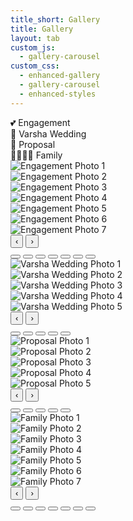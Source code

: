 ```yaml
---
title_short: Gallery
title: Gallery
layout: tab
custom_js:
  - gallery-carousel
custom_css:
  - enhanced-gallery
  - gallery-carousel
  - enhanced-styles
---
```


<div class="sectional-gallery">
  <div class="section-tabs">
    <div class="section-tab active" data-section="engagement">💕 Engagement</div>
    <div class="section-tab" data-section="varsha-wedding">📸 Varsha Wedding</div>
    <div class="section-tab" data-section="proposal">💍 Proposal</div>
    <div class="section-tab" data-section="family">👨‍👩‍👧‍👦 Family</div>
  </div>

  <!-- ENGAGEMENT SECTION -->
  <div id="engagement-section" class="gallery-section active">
    <div class="gallery-carousel" id="engagement-carousel">
      <div class="carousel-wrapper">
        <div class="carousel-track" id="engagement-track">
          <div class="carousel-slide">
            <img src="{{ '/assets/engagement/photo1.jpg' | relative_url }}" alt="Engagement Photo 1" loading="lazy" onerror="this.src='./assets/engagement/photo1.jpg'">
          </div>
          <div class="carousel-slide">
            <img src="{{ '/assets/engagement/photo2.jpg' | relative_url }}" alt="Engagement Photo 2" loading="lazy" onerror="this.src='./assets/engagement/photo2.jpg'">
          </div>
          <div class="carousel-slide">
            <img src="{{ '/assets/engagement/photo3.jpg' | relative_url }}" alt="Engagement Photo 3" loading="lazy" onerror="this.src='./assets/engagement/photo3.jpg'">
          </div>
          <div class="carousel-slide">
            <img src="{{ '/assets/engagement/photo4.jpg' | relative_url }}" alt="Engagement Photo 4" loading="lazy" onerror="this.src='./assets/engagement/photo4.jpg'">
          </div>
          <div class="carousel-slide">
            <img src="{{ '/assets/engagement/photo5.jpg' | relative_url }}" alt="Engagement Photo 5" loading="lazy" onerror="this.src='./assets/engagement/photo5.jpg'">
          </div>
          <div class="carousel-slide">
            <img src="{{ '/assets/engagement/photo6.jpg' | relative_url }}" alt="Engagement Photo 6" loading="lazy" onerror="this.src='./assets/engagement/photo6.jpg'">
          </div>
          <div class="carousel-slide">
            <img src="{{ '/assets/engagement/photo7.jpg' | relative_url }}" alt="Engagement Photo 7" loading="lazy" onerror="this.src='./assets/engagement/photo7.jpg'">
          </div>
        </div>
        <button class="carousel-btn prev-btn" onclick="navigateGalleryCarousel('engagement', -1)">‹</button>
        <button class="carousel-btn next-btn" onclick="navigateGalleryCarousel('engagement', 1)">›</button>
      </div>
      <div class="carousel-indicators" id="engagement-indicators">
        <button class="indicator active" onclick="goToGallerySlide('engagement', 0)"></button>
        <button class="indicator" onclick="goToGallerySlide('engagement', 1)"></button>
        <button class="indicator" onclick="goToGallerySlide('engagement', 2)"></button>
        <button class="indicator" onclick="goToGallerySlide('engagement', 3)"></button>
        <button class="indicator" onclick="goToGallerySlide('engagement', 4)"></button>
        <button class="indicator" onclick="goToGallerySlide('engagement', 5)"></button>
        <button class="indicator" onclick="goToGallerySlide('engagement', 6)"></button>
      </div>
    </div>
  </div>
  
  <!-- VARSHA WEDDING SECTION -->
  <div id="varsha-wedding-section" class="gallery-section">
    <div class="gallery-carousel" id="varsha-wedding-carousel">
      <div class="carousel-wrapper">
        <div class="carousel-track" id="varsha-wedding-track">
          <div class="carousel-slide">
            <img src="{{ '/assets/varsha-wedding/photo1.jpg' | relative_url }}" alt="Varsha Wedding Photo 1" loading="lazy" onerror="this.src='./assets/varsha-wedding/photo1.jpg'">
          </div>
          <div class="carousel-slide">
            <img src="{{ '/assets/varsha-wedding/photo2.jpg' | relative_url }}" alt="Varsha Wedding Photo 2" loading="lazy" onerror="this.src='./assets/varsha-wedding/photo2.jpg'">
          </div>
          <div class="carousel-slide">
            <img src="{{ '/assets/varsha-wedding/photo3.jpg' | relative_url }}" alt="Varsha Wedding Photo 3" loading="lazy" onerror="this.src='./assets/varsha-wedding/photo3.jpg'">
          </div>
          <div class="carousel-slide">
            <img src="{{ '/assets/varsha-wedding/photo4.jpg' | relative_url }}" alt="Varsha Wedding Photo 4" loading="lazy" onerror="this.src='./assets/varsha-wedding/photo4.jpg'">
          </div>
          <div class="carousel-slide">
            <img src="{{ '/assets/varsha-wedding/photo5.jpg' | relative_url }}" alt="Varsha Wedding Photo 5" loading="lazy" onerror="this.src='./assets/varsha-wedding/photo5.jpg'">
          </div>
        </div>
        <button class="carousel-btn prev-btn" onclick="navigateGalleryCarousel('varsha-wedding', -1)">‹</button>
        <button class="carousel-btn next-btn" onclick="navigateGalleryCarousel('varsha-wedding', 1)">›</button>
      </div>
      <div class="carousel-indicators" id="varsha-wedding-indicators">
        <button class="indicator active" onclick="goToGallerySlide('varsha-wedding', 0)"></button>
        <button class="indicator" onclick="goToGallerySlide('varsha-wedding', 1)"></button>
        <button class="indicator" onclick="goToGallerySlide('varsha-wedding', 2)"></button>
        <button class="indicator" onclick="goToGallerySlide('varsha-wedding', 3)"></button>
        <button class="indicator" onclick="goToGallerySlide('varsha-wedding', 4)"></button>
      </div>
    </div>
  </div>

  <!-- PROPOSAL SECTION -->
  <div id="proposal-section" class="gallery-section">
    <div class="gallery-carousel" id="proposal-carousel">
      <div class="carousel-wrapper">
        <div class="carousel-track" id="proposal-track">
          <div class="carousel-slide">
            <img src="{{ '/assets/proposal/photo1.jpg' | relative_url }}" alt="Proposal Photo 1" loading="lazy" onerror="this.src='./assets/proposal/photo1.jpg'">
          </div>
          <div class="carousel-slide">
            <img src="{{ '/assets/proposal/photo2.jpg' | relative_url }}" alt="Proposal Photo 2" loading="lazy" onerror="this.src='./assets/proposal/photo2.jpg'">
          </div>
          <div class="carousel-slide">
            <img src="{{ '/assets/proposal/photo3.jpg' | relative_url }}" alt="Proposal Photo 3" loading="lazy" onerror="this.src='./assets/proposal/photo3.jpg'">
          </div>
          <div class="carousel-slide">
            <img src="{{ '/assets/proposal/photo4.jpg' | relative_url }}" alt="Proposal Photo 4" loading="lazy" onerror="this.src='./assets/proposal/photo4.jpg'">
          </div>
          <div class="carousel-slide">
            <img src="{{ '/assets/proposal/photo5.jpg' | relative_url }}" alt="Proposal Photo 5" loading="lazy" onerror="this.src='./assets/proposal/photo5.jpg'">
          </div>
        </div>
        <button class="carousel-btn prev-btn" onclick="navigateGalleryCarousel('proposal', -1)">‹</button>
        <button class="carousel-btn next-btn" onclick="navigateGalleryCarousel('proposal', 1)">›</button>
      </div>
      <div class="carousel-indicators" id="proposal-indicators">
        <button class="indicator active" onclick="goToGallerySlide('proposal', 0)"></button>
        <button class="indicator" onclick="goToGallerySlide('proposal', 1)"></button>
        <button class="indicator" onclick="goToGallerySlide('proposal', 2)"></button>
        <button class="indicator" onclick="goToGallerySlide('proposal', 3)"></button>
        <button class="indicator" onclick="goToGallerySlide('proposal', 4)"></button>
      </div>
    </div>
  </div>

  <!-- FAMILY SECTION -->
  <div id="family-section" class="gallery-section">
    <div class="gallery-carousel" id="family-carousel">
      <div class="carousel-wrapper">
        <div class="carousel-track" id="family-track">
          <div class="carousel-slide">
            <img src="{{ '/assets/family/photo1.jpg' | relative_url }}" alt="Family Photo 1" loading="lazy" onerror="this.src='./assets/family/photo1.jpg'">
          </div>
          <div class="carousel-slide">
            <img src="{{ '/assets/family/photo2.jpg' | relative_url }}" alt="Family Photo 2" loading="lazy" onerror="this.src='./assets/family/photo2.jpg'">
          </div>
          <div class="carousel-slide">
            <img src="{{ '/assets/family/photo3.jpg' | relative_url }}" alt="Family Photo 3" loading="lazy" onerror="this.src='./assets/family/photo3.jpg'">
          </div>
          <div class="carousel-slide">
            <img src="{{ '/assets/family/photo4.jpg' | relative_url }}" alt="Family Photo 4" loading="lazy" onerror="this.src='./assets/family/photo4.jpg'">
          </div>
          <div class="carousel-slide">
            <img src="{{ '/assets/family/photo5.jpg' | relative_url }}" alt="Family Photo 5" loading="lazy" onerror="this.src='./assets/family/photo5.jpg'">
          </div>
          <div class="carousel-slide">
            <img src="{{ '/assets/family/photo6.jpg' | relative_url }}" alt="Family Photo 6" loading="lazy" onerror="this.src='./assets/family/photo6.jpg'">
          </div>
          <div class="carousel-slide">
            <img src="{{ '/assets/family/photo7.jpg' | relative_url }}" alt="Family Photo 7" loading="lazy" onerror="this.src='./assets/family/photo7.jpg'">
          </div>
        </div>      
        <button class="carousel-btn prev-btn" onclick="navigateGalleryCarousel('family', -1)">‹</button>
        <button class="carousel-btn next-btn" onclick="navigateGalleryCarousel('family', 1)">›</button>
      </div>
      <div class="carousel-indicators" id="family-indicators">
        <button class="indicator active" onclick="goToGallerySlide('family', 0)"></button>
        <button class="indicator" onclick="goToGallerySlide('family', 1)"></button>
        <button class="indicator" onclick="goToGallerySlide('family', 2)"></button>
        <button class="indicator" onclick="goToGallerySlide('family', 3)"></button>
        <button class="indicator" onclick="goToGallerySlide('family', 4)"></button>
        <button class="indicator" onclick="goToGallerySlide('family', 5)"></button>
        <button class="indicator" onclick="goToGallerySlide('family', 6)"></button>
      </div>
    </div>
  </div>
</div>

<script>
// Gallery carousel functionality
let galleryCarousels = {
  'engagement': { currentIndex: 0, totalSlides: 7 },
  'varsha-wedding': { currentIndex: 0, totalSlides: 4 },
  'family': { currentIndex: 0, totalSlides: 7 },
  'proposal': { currentIndex: 0, totalSlides: 4 }
};

// Section tab functionality - FIXED VERSION
document.addEventListener('DOMContentLoaded', function() {
  const tabs = document.querySelectorAll('.section-tab');
  const sections = document.querySelectorAll('.gallery-section');
  
  console.log('Found tabs:', tabs.length);
  console.log('Found sections:', sections.length);
  
  tabs.forEach(tab => {
    tab.addEventListener('click', function() {
      const sectionId = this.dataset.section;
      console.log('Clicked tab for section:', sectionId);
      
      // Update active tab
      tabs.forEach(t => t.classList.remove('active'));
      this.classList.add('active');
      
      // Update active section
      sections.forEach(s => s.classList.remove('active'));
      const targetSection = document.getElementById(sectionId + '-section');
      console.log('Target section:', targetSection);
      
      if (targetSection) {
        targetSection.classList.add('active');
      } else {
        console.error('Section not found:', sectionId + '-section');
      }
    });
  });
});

function navigateGalleryCarousel(sectionId, direction) {
  const carousel = galleryCarousels[sectionId];
  if (!carousel) {
    console.error('Carousel not found for section:', sectionId);
    return;
  }
  
  let newIndex = carousel.currentIndex + direction;
  
  if (newIndex < 0) newIndex = carousel.totalSlides - 1;
  if (newIndex >= carousel.totalSlides) newIndex = 0;
  
  goToGallerySlide(sectionId, newIndex);
}

function goToGallerySlide(sectionId, slideIndex) {
  const carousel = galleryCarousels[sectionId];
  if (!carousel) {
    console.error('Carousel not found for section:', sectionId);
    return;
  }
  
  carousel.currentIndex = slideIndex;
  
  const track = document.getElementById(sectionId + '-track');
  const indicators = document.querySelectorAll(`#${sectionId}-indicators .indicator`);
  
  if (track) {
    const translateX = -slideIndex * 100;
    track.style.transform = `translateX(${translateX}%)`;
  } else {
    console.error('Track not found:', sectionId + '-track');
  }
  
  // Update indicators
  indicators.forEach((indicator, index) => {
    indicator.classList.toggle('active', index === slideIndex);
  });
}
</script>
